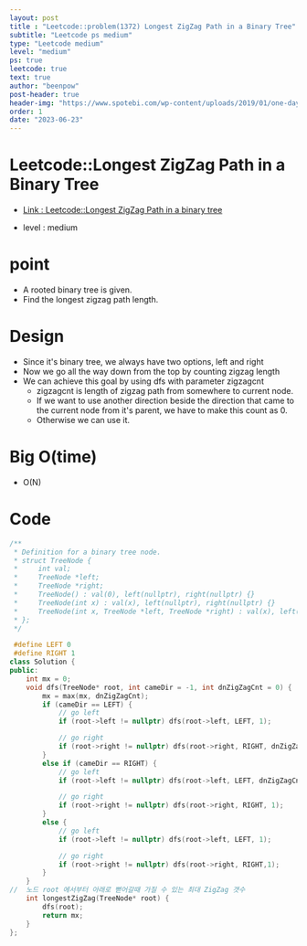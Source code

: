 ```yaml
---
layout: post
title : "Leetcode::problem(1372) Longest ZigZag Path in a Binary Tree"
subtitle: "Leetcode ps medium"
type: "Leetcode medium"
level: "medium"
ps: true
leetcode: true
text: true
author: "beenpow"
post-header: true
header-img: "https://www.spotebi.com/wp-content/uploads/2019/01/one-day-day-one-workout-motivation-spotebi.jpg"
order: 1
date: "2023-06-23"
---
```


# Leetcode::Longest ZigZag Path in a Binary Tree
- [Link : Leetcode::Longest ZigZag Path in a binary tree](https://leetcode.com/problems/longest-zigzag-path-in-a-binary-tree/description/?envType=study-plan-v2&envId=apple-spring-23-high-frequency)

- level : medium

# point
- A rooted binary tree is given.
- Find the longest zigzag path length.

# Design
- Since it's binary tree, we always have two options, left and right
- Now we go all the way down from the top by counting zigzag length
- We can achieve this goal by using dfs with parameter zigzagcnt
  - zigzagcnt is length of zigzag path from somewhere to current node.
  - If we want to use another direction beside the direction that came to the current node from it's parent, we have to make this count as 0.
  - Otherwise we can use it.


# Big O(time)
- O(N)

# Code

```cpp
/**
 * Definition for a binary tree node.
 * struct TreeNode {
 *     int val;
 *     TreeNode *left;
 *     TreeNode *right;
 *     TreeNode() : val(0), left(nullptr), right(nullptr) {}
 *     TreeNode(int x) : val(x), left(nullptr), right(nullptr) {}
 *     TreeNode(int x, TreeNode *left, TreeNode *right) : val(x), left(left), right(right) {}
 * };
 */

 #define LEFT 0
 #define RIGHT 1
class Solution {
public:
    int mx = 0;
    void dfs(TreeNode* root, int cameDir = -1, int dnZigZagCnt = 0) {
        mx = max(mx, dnZigZagCnt);
        if (cameDir == LEFT) {
            // go left
            if (root->left != nullptr) dfs(root->left, LEFT, 1);

            // go right
            if (root->right != nullptr) dfs(root->right, RIGHT, dnZigZagCnt + 1);
        }
        else if (cameDir == RIGHT) {
            // go left
            if (root->left != nullptr) dfs(root->left, LEFT, dnZigZagCnt + 1);

            // go right
            if (root->right != nullptr) dfs(root->right, RIGHT, 1);
        }
        else {
            // go left
            if (root->left != nullptr) dfs(root->left, LEFT, 1);

            // go right
            if (root->right != nullptr) dfs(root->right, RIGHT,1);
        }
    }
//  노드 root 에서부터 아래로 뻗어갈때 가질 수 있는 최대 ZigZag 갯수
    int longestZigZag(TreeNode* root) {
        dfs(root);
        return mx;
    }
};
```
